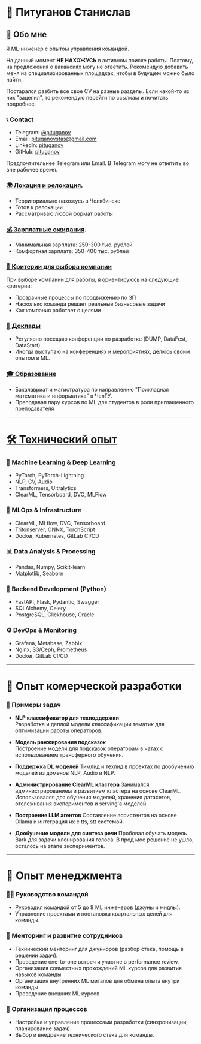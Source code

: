 # 👤 Питуганов Станислав

## 📝 Обо мне

Я ML-инженер с опытом управления командой.

На данный момент **НЕ НАХОЖУСЬ** в активном поиске работы.
Поэтому, на предложения о вакансиях могу не ответить. Рекомендую добавить меня на специализированных площадках, чтобы в будущем можно было найти.

Постарался разбить все свое CV на разные разделы. 
Если какой-то из них "зацепил", то рекомендую перейти по ссылкам и почитать подробнее.

### 📞 Contact
- Telegram: [@pituganov](https://t.me/pituganov)
- Email: [pituganovstas@gmail.com](mailto:pituganovstas@gmail.com)
- LinkedIn: [pituganov](https://linkedin.com/in/pituganov)
- GitHub: [pituganov](https://github.com/pituganov)

Предпочтительнее Telegram или Email. В Telegram могу не ответить во вне рабочее время.

### [🌍 Локация и релокация](./about-me/location.md).

- Территориально нахожусь в Челябинске
- Готов к релокации
- Рассматриваю любой формат работы

### [💰 Зарплатные ожидания](./about-me/salary.md).
- Минимальная зарплата: 250-300 тыс. рублей
- Комфортная зарплата: 350-400 тыс. рублей

### [🏢 Критерии для выбора компании](./about-me/criteria-for-company.md)

При выборе компании для работы, я ориентируюсь на следующие критерии:
- Прозрачные процессы по продвижению по ЗП
- Насколько команда решает реальные бизнесовые задачи
- Как компания работает с целями

### [🎤 Доклады](./about-me/speeches.md)

- Регулярно посещаю конференции по разработке (DUMP, DataFest, DataStart)
- Иногда выступаю на конференциях и мероприятиях, делюсь своим опытом в ML.

### [🎓 Образование](./about-me/education.md)
- Бакалавриат и магистратура по направлению "Прикладная математика и информатика" в ЧелГУ.
- Преподавал пару курсов по ML для студентов в роли приглашенного преподавателя

---

# [🛠️ Технический опыт](./about-me/tools.md)

### 🤖 Machine Learning & Deep Learning
- PyTorch, PyTorch-Lightning
- NLP, CV, Audio
- Transformers, Ultralytics
- ClearML, Tensorboard, DVC, MLFlow

### 🧰 MLOps & Infrastructure
- ClearML, MLflow, DVC, Tensorboard
- Tritonserver, ONNX, TorchScript
- Docker, Kubernetes, GitLab CI/CD

### 📊 Data Analysis & Processing
- Pandas, Numpy, Scikit-learn
- Matplotlib, Seaborn

### 🐍 Backend Development (Python)
- FastAPI, Flask, Pydantic, Swagger
- SQLAlchemy, Celery
- PostgreSQL, Clickhouse, Oracle

### ⚙️ DevOps & Monitoring
- Grafana, Metabase, Zabbix
- Nginx, S3/Ceph, Prometheus
- Docker, GitLab CI/CD

---

# 💼 Опыт комерческой разработки

### 🔑 Примеры задач
- **NLP классификатор для техподдержки**  
  Разработка и деплой модели классификации тематик для оптимизации работы операторов.
  
- **Модель ранжирования подсказок**  
  Построение модели для подсказок операторам в чатах с использованием трансферного обучения.

- **Поддержка DL моделей**
  Тимлид и техлид в проектах по дообучению моделей из доменов NLP, Audio и NLP.

- **Администрирование ClearML кластера**
  Занимался администрированием и развитием кластера на основе ClearML. Использовался для обучения моделей, хранения датасетов, отслеживания экспериментов и serving'а моделей

- **Построение LLM агентов**
  Составление ассистентов на основе Ollama и интеграция их с tts, stt системой.

- **Дообучение модели для синтеза речи**
  Пробовал обучать модель Bark для задачи клонирования голоса. В прод мое решение не ушло, осталось на этапе экспериментов.

---

# 👥 Опыт менеджмента

### 👨‍🏫 Руководство командой
- Руководил командой от 5 до 8 ML инженеров (джуны и мидлы).
- Управление проектами и постановка квартальных целей для команды.

### 🤝 Менторинг и развитие сотрудников
- Технический менторинг для джуниоров (разбор стека, помощь в решении задач).
- Проведение one-to-one встреч и участие в performance review.
- Организация совместных прохождений ML курсов для развития навыков команды
- Организация внутренних ML митапов для обмена опыта внутри команды
- Проведение внешних ML курсов

### 🔄 Организация процессов
- Настройка и управление процессами разработки (синхронизации, планирование задач).
- Выбор и внедрение технического стека для команды.
